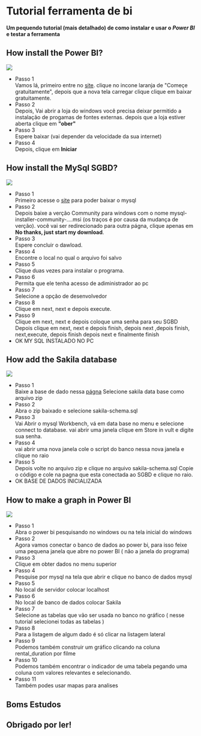 # Tutorial ferramenta de bi
<b> Um pequendo tutorial (mais detalhado) de como instalar e usar o <i>Power BI</i> e testar a ferramenta</b>

## How install the Power BI?
![](https://www.multimidiaearte.com.br/wp-content/uploads/2019/03/power-BI-1030x579.png)
 * Passo 1 <br/>
   Vamos lá,
   primeiro entre no [site](https://powerbi.microsoft.com/pt-br/).
   clique no incone laranja de "Começe gratuitamente", depois que a nova tela carregar clique clique em baixar gratuitamente.
 * Passo 2 <br/>
   Depois,
   Vai abrir a loja do windows
   você precisa deixar permitido a instalação de progamas de fontes externas.
   depois que a loja estiver aberta clique em <b>"ober"</b> 
 * Passo 3 <br/>
   Espere baixar (vai depender da velocidade da sua internet)
 * Passo 4 <br/>
   Depois, clique em <b>Iniciar</b>
  
  ## How install the MySql SGBD?
![](https://www.hospedagemsegura.com.br/wp-content/uploads/2016/03/MySQL.jpg)

 * Passo 1 <br/>
   Primeiro acesse o [site](https://dev.mysql.com/downloads/installer/) 
   para poder baixar o mysql
 * Passo 2 <br/>
   Depois baixe a verção Community para windows 
   com o nome mysql-installer-community-_._._._.msi (os traços é por causa da mudança de verção).
   você vai ser redirecionado para outra págna, clique apenas em <b>No thanks, just start my download</b>. 
 * Passo 3 <br/>
   Espere concluir o dawload.
 * Passo 4 <br/>
   Encontre o local no qual o arquivo foi salvo
 * Passo 5 <br/>
   Clique duas vezes para instalar o programa.
 * Passo 6 <br/>
   Permita que ele tenha acesso de adiministrador ao pc
 * Passo 7 <br/>
   Selecione a opção de desenvolvedor
 * Passo 8 <br/>
   Clique em next, next  e depois execute.
 * Passo 9 <br/>
   Clique em next, next e depois coloque uma senha para seu SGBD
   Depois clique em next, next e depois finish, depois next ,depois finish, next,execute, depois finish
   depois next e finalmente finish
 * OK MY SQL INSTALADO NO PC
   
## How add the Sakila database
![](http://jcvandenberg.eu/images/IMG_0248.jpg)  
 * Passo 1 <br/>
   Baixe a base de dado nessa [págna](https://dev.mysql.com/doc/index-other.html)
   Selecione sakila data base como arquivo zip 
 * Passo 2 <br/> 
   Abra o zip baixado e selecione sakila-schema.sql
 * Passo 3 <br/>
   Vai Abrir o mysql Workbench, vá em data base no menu e selecione connect to database.
   vai abrir uma janela clique em Store in vult e digite sua senha. 
 * Passo 4 <br/>
   vai abrir uma nova janela cole o script do banco nessa  nova janela e clique no raio
 * Passo 5 <br/>
   Depois volte no arquivo zip e clique no arquivo sakila-schema.sql
   Copie o código e cole na pagna que esta conectada ao SGBD
   e clique no raio.
 *  OK BASE DE DADOS INICIALIZADA

## How to make a graph in Power BI
![](https://www.resumoescolar.com.br/wp-content/imagens/construindo-a-ciencia.jpg)
  * Passo 1 <br/>
    Abra o power bi pesquisando no windows ou na tela inicial do windows
  * Passo 2 <br/>
    Agora vamos conectar o banco de dados ao power bi, para isso feixe uma 
    pequena janela que abre no power BI ( não a janela do programa)
  * Passo 3 <br/>
    Clique em obter dados no menu superior 
  * Passo 4 <br/> 
    Pesquise por mysql na tela que abrir e clique no banco de dados mysql
  * Passo 5 <br/>
    No local de servidor colocar localhost
  * Passo 6 <br/>
    No local de banco de dados colocar Sakila
  * Passo 7 <br/>
    Selecione as tabelas que vão ser usada no banco no gráfico ( nesse tutorial selecionei todas as tabelas )
  * Passo 8 <br/>
    Para a listagem de algum dado é só clicar na listagem lateral
  * Passo 9 <br/>
    Podemos também construir um gráfico clicando na coluna rental_duration por filme
  * Passo 10 <br/>
    Podemos também encontrar o indicador de uma tabela pegando uma coluna com valores relevantes e selecionando.
  * Passo 11 <br/>
    Também podes usar mapas para analises
    
## Boms Estudos
## Obrigado por ler!
